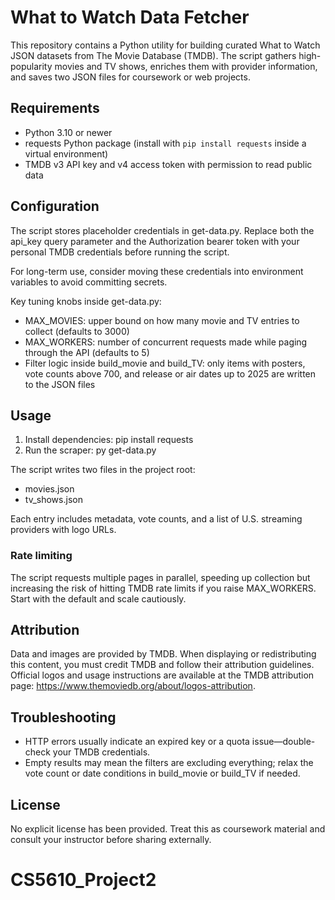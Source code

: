 # What to Watch Data Fetcher

This repository contains a Python utility for building curated What to Watch JSON datasets from The Movie Database (TMDB). The script gathers high-popularity movies and TV shows, enriches them with provider information, and saves two JSON files for coursework or web projects.

## Requirements
- Python 3.10 or newer
- requests Python package (install with `pip install requests` inside a virtual environment)
- TMDB v3 API key and v4 access token with permission to read public data

## Configuration
The script stores placeholder credentials in get-data.py. Replace both the api_key query parameter and the Authorization bearer token with your personal TMDB credentials before running the script.

For long-term use, consider moving these credentials into environment variables to avoid committing secrets.

Key tuning knobs inside get-data.py:
- MAX_MOVIES: upper bound on how many movie and TV entries to collect (defaults to 3000)
- MAX_WORKERS: number of concurrent requests made while paging through the API (defaults to 5)
- Filter logic inside build_movie and build_TV: only items with posters, vote counts above 700, and release or air dates up to 2025 are written to the JSON files

## Usage
1. Install dependencies: pip install requests
2. Run the scraper: py get-data.py

The script writes two files in the project root:
- movies.json
- tv_shows.json

Each entry includes metadata, vote counts, and a list of U.S. streaming providers with logo URLs.

### Rate limiting
The script requests multiple pages in parallel, speeding up collection but increasing the risk of hitting TMDB rate limits if you raise MAX_WORKERS. Start with the default and scale cautiously.

## Attribution
Data and images are provided by TMDB. When displaying or redistributing this content, you must credit TMDB and follow their attribution guidelines. Official logos and usage instructions are available at the TMDB attribution page: https://www.themoviedb.org/about/logos-attribution.

## Troubleshooting
- HTTP errors usually indicate an expired key or a quota issue—double-check your TMDB credentials.
- Empty results may mean the filters are excluding everything; relax the vote count or date conditions in build_movie or build_TV if needed.

## License
No explicit license has been provided. Treat this as coursework material and consult your instructor before sharing externally.
# CS5610_Project2
